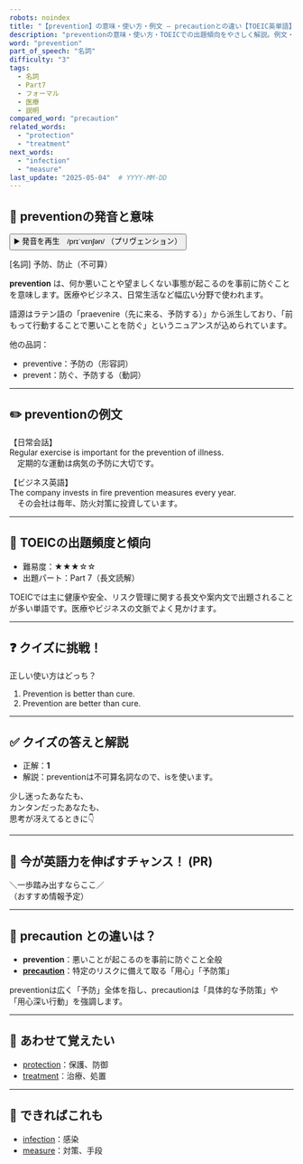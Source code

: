 ```yaml
---
robots: noindex
title: "【prevention】の意味・使い方・例文 ― precautionとの違い【TOEIC英単語】"
description: "preventionの意味・使い方・TOEICでの出題傾向をやさしく解説。例文・クイズ付きでprecautionとの違いもわかりやすく学べます。"
word: "prevention"
part_of_speech: "名詞"
difficulty: "3"
tags:
  - 名詞
  - Part7
  - フォーマル
  - 医療
  - 説明
compared_word: "precaution"
related_words:
  - "protection"
  - "treatment"
next_words:
  - "infection"
  - "measure"
last_update: "2025-05-04"  # YYYY-MM-DD
---
```


## 🔰 preventionの発音と意味

<button class="play-audio" onclick="playTTS('prevention')">
  <span class="play-audio-main">
    ▶️ 発音を再生　/prɪˈvɛnʃən/
  </span>
  <span class="play-audio-sub">
    （プリヴェンション）
  </span>
</button>

[名詞] 予防、防止（不可算）

**prevention** は、何か悪いことや望ましくない事態が起こるのを事前に防ぐことを意味します。医療やビジネス、日常生活など幅広い分野で使われます。

語源はラテン語の「praevenire（先に来る、予防する）」から派生しており、「前もって行動することで悪いことを防ぐ」というニュアンスが込められています。

他の品詞：  
- preventive：予防の（形容詞）
- prevent：防ぐ、予防する（動詞）

---

## ✏️ preventionの例文

【日常会話】  
Regular exercise is important for the prevention of illness.  
　定期的な運動は病気の予防に大切です。

【ビジネス英語】  
The company invests in fire prevention measures every year.  
　その会社は毎年、防火対策に投資しています。

---

## 🎯 TOEICの出題頻度と傾向

- 難易度：★★★☆☆
- 出題パート：Part 7（長文読解）

TOEICでは主に健康や安全、リスク管理に関する長文や案内文で出題されることが多い単語です。医療やビジネスの文脈でよく見かけます。

---

## ❓ クイズに挑戦！

正しい使い方はどっち？

1. Prevention is better than cure.  
2. Prevention are better than cure.

---

## ✅ クイズの答えと解説

- 正解：**1**
- 解説：preventionは不可算名詞なので、isを使います。

少し迷ったあなたも、  
カンタンだったあなたも、  
思考が冴えてるときに👇️

---

## 🚀 今が英語力を伸ばすチャンス！ (PR)

<div class="info-center">
＼一歩踏み出すならここ／<br>  
（おすすめ情報予定）
</div>

---

## 🤔  precaution との違いは？

- **prevention**：悪いことが起こるのを事前に防ぐこと全般
- **[precaution](/word/precaution/)**：特定のリスクに備えて取る「用心」「予防策」

preventionは広く「予防」全体を指し、precautionは「具体的な予防策」や「用心深い行動」を強調します。

---

## 🧩 あわせて覚えたい

- [protection](/word/protection/)：保護、防御
- [treatment](/word/treatment/)：治療、処置

---

## 📖 できればこれも

- [infection](/word/infection/)：感染
- [measure](/word/measure/)：対策、手段

<!-- cvid: aid15_bid20 -->
